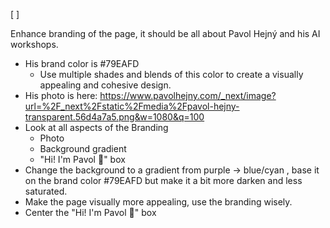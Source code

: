 [ ]

Enhance branding of the page, it should be all about Pavol Hejný and his AI workshops.

- His brand color is #79EAFD
    - Use multiple shades and blends of this color to create a visually appealing and cohesive design.
- His photo is here: https://www.pavolhejny.com/_next/image?url=%2F_next%2Fstatic%2Fmedia%2Fpavol-hejny-transparent.56d4a7a5.png&w=1080&q=100
- Look at all aspects of the Branding
  - Photo
  - Background gradient
  - "Hi! I'm Pavol 👋" box
- Change the background to a gradient from purple -> blue/cyan , base it on the brand color #79EAFD but make it a bit more darken and less saturated.
- Make the page visually more appealing, use the branding wisely.
- Center the "Hi! I'm Pavol 👋" box